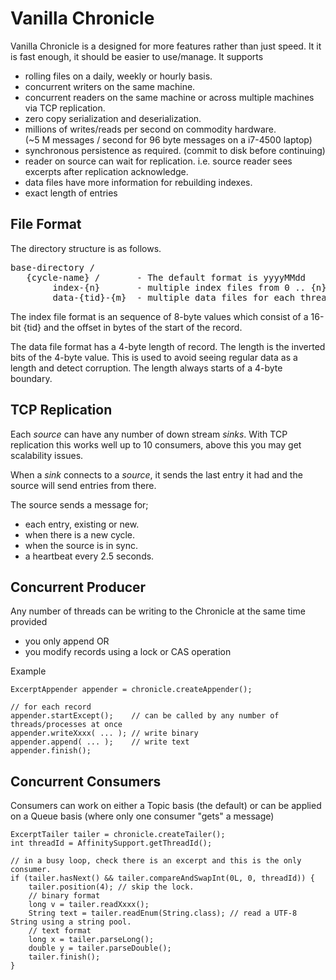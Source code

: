 Vanilla Chronicle
============

Vanilla Chronicle is a designed for more features rather than just speed. It it is fast enough, it should be easier to use/manage.  It supports

 - rolling files on a daily, weekly or hourly basis.
 - concurrent writers on the same machine.
 - concurrent readers on the same machine or across multiple machines via TCP replication.
 - zero copy serialization and deserialization.
 - millions of writes/reads per second on commodity hardware. <br/>(~5 M messages / second for 96 byte messages on a i7-4500 laptop)
 - synchronous persistence as required. (commit to disk before continuing)
 - reader on source can wait for replication. i.e. source reader sees excerpts after replication acknowledge.
 - data files have more information for rebuilding indexes.
 - exact length of entries

File Format
------------

The directory structure is as follows.

<pre>
base-directory /
   {cycle-name} /       - The default format is yyyyMMdd
        index-{n}       - multiple index files from 0 .. {n}
        data-{tid}-{m}  - multiple data files for each thread id (matches the process id) from 0 .. {n}
</pre>

The index file format is an sequence of 8-byte values which consist of a 16-bit {tid} and the offset in bytes of the start of the record.

The data file format has a 4-byte length of record. The length is the inverted bits of the 4-byte value.
This is used to avoid seeing regular data as a length and detect corruption.  The length always starts of a 4-byte boundary.

TCP Replication
---------------

Each *source* can have any number of down stream *sinks*.  With TCP replication this works well up to 10 consumers, above this you may get scalability issues.

When a *sink* connects to a *source*, it sends the last entry it had and the source will send entries from there.

The source sends a message for;

 - each entry, existing or new.
 - when there is a new cycle.
 - when the source is in sync.
 - a heartbeat every 2.5 seconds.


Concurrent Producer
-------------------

Any number of threads can be writing to the Chronicle at the same time provided

 - you only append OR
 - you modify records using a lock or CAS operation

Example

    ExcerptAppender appender = chronicle.createAppender();
     
    // for each record
    appender.startExcept();    // can be called by any number of threads/processes at once
    appender.writeXxxx( ... ); // write binary
    appender.append( ... );    // write text
    appender.finish();

Concurrent Consumers
--------------------

Consumers can work on either a Topic basis (the default) or can be applied on a Queue basis (where only one consumer "gets" a message)

    ExcerptTailer tailer = chronicle.createTailer();
    int threadId = AffinitySupport.getThreadId();
    
    // in a busy loop, check there is an excerpt and this is the only consumer.
    if (tailer.hasNext() && tailer.compareAndSwapInt(0L, 0, threadId)) {
        tailer.position(4); // skip the lock.
        // binary format
        long v = tailer.readXxxx();
        String text = tailer.readEnum(String.class); // read a UTF-8 String using a string pool.
        // text format
        long x = tailer.parseLong();
        double y = tailer.parseDouble();
        tailer.finish();
    }


